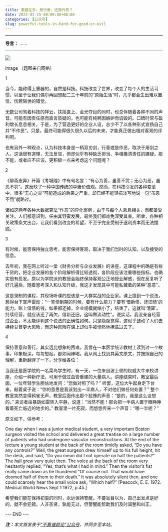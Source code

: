 ```yaml
---
title: 重器在手，是行善，还是作恶？
date: 2022-01-15 00:00:00+08:00
categories: [公众号]
slug: powerful-tools-in-hand-for-good-or-evil
---
```


---

**导言：** ……

---

<img src="/uploads/2020-06-29/code.png" style="max-width:300px"/>

Image
（题图来自网络）

1

当今，能称得上重器的，自然是科技。科技改变了世界，改变了每个人的生活习惯，以至于让我们偶尔再回想起二三十年前的“原始生活”时，几乎都会生出难以置信、恍若隔世的错觉。

无数公司驾着科技的祥云，扶摇直上、金光夺目的同时，也总伴随着各种不同的声音。可能有因责任感而直言质疑的，也可能有纯粹因嫉妒而诋毁的。口碑时常与盈利增长息息相关。于是，为了营造更好的企业人设，总少不了以各种形式宣扬自己并“不作恶”。只是，最终可能得很久很久以后的未来，才能真正做出相对客观的评判吧。

也有另外一种观点，认为科技本身是一柄双刃剑，行善或是作恶，取决于用剑之人。这话很有道理，无法反驳，但却似乎有种缺乏担当、争相撇清责任的嫌疑。能不能，或者应不应该，更积极一点来考虑这个问题呢？

2

《聊斋志异》开篇《考城隍》中有句名言：“有心为善，虽善不赏；无心为恶，虽恶不罚”。这反映了一种中国传统的中庸价值观。然而，在科技引发的各种变革中，很多“无心之举”可能造成的后果之严重，却已经不能轻描淡写地说一句“虽恶不罚”就略过。

诸如这两年各种大数据算法“作恶”的异化案例，由于与每个人息息相关，而都备受关注。人们都意识到，任由其野蛮发展，最终我们都难免深受其害。所幸，各种相关政策条文出台，让我们看到改变的希望，不至于完全受制于逐利资本而无法摆脱。

3

有时候，能否保持独立思考，能否保持客观，取决于我们当时的认知，以及接受的信息。

去年初，我在网上听过一堂《财务分析与企业发展》的讲座，这课程中的确是有些干货的，把企业发展的各个阶段解析得比较透彻，各阶段应该注重哪些指标，也确实很有启发。原以为学院派的教授会始终保持客观公正地授业解惑，但在反复听了好几遍后，随着思考深入和认知升级，我这才发现其中可能私藏着的某种“恶意”。

这是录制的课程，其现场听课的应该是一大群实战的企业家。课上提到一个说法，惹得台下掌声雷动：“一笔债到期的时候，要有什么能力？要有‘借新债、还旧债’的能力。账上借债的钱，如果都还掉，企业规模就缩小了，结束了，这就叫‘清算’。持续经营，就应该还了再欠，借新还旧，这叫做流动性”。说实话，我没亲自经营过企业，不太能评判这个说法的正确性如何。只是隐隐觉得，这似乎鼓动了人们去持续甘冒更大风险，而这种风险在课上却似乎被悄然地掩盖过去了。

4

保持善意和善行，其实远比想象的困难。我曾在一本医学统计教材上读到过一个故事，印象极深，每每想起，都如闻棒喝。我从网上找到其英文原文，并按照自己的理解，重新翻译了一下，分享给各位：

当我还是医学院的一名菜鸟学生时，有一天，一位来自波士顿的权威大牛来校讲座，介绍一种新疗法，可用于做过血管重建的大量病人。讲座结束时，教室最后面，一位年轻学生胆怯地发问：“您做对照了吗？” 听罢，这位大牛起身走下台来，敲着桌子说：“你的意思是我该划出一半病人，不对他们做任何处置？” 整个教室突然变得鸦雀无声，教室后面传出那个犹豫的声音：“是的，我是这么设想的。” 来访者由暴跳如雷转入平静，说道：“当然不能！那会把一半病人置于眼睁睁看着死亡临近的地步的。” 教室里一片死寂，而悠悠传来一个声音：“哪一半呢？”

原文如下，供参考：

One day when I was a junior medical student, a very important Boston surgeon visited the school and delivered a great treatise on a large number of patients who had undergone vascular reconstructions. At the end of the lecture a young student at the back of the room timidly asked, “Do you have any controls?” Well, the great surgeon drew himself up to his full height, hit the desk, and said, “Do you mean did I not operate on half the patients?” The hall grew very quiet then. The voice at the back of the room very hesitantly replied, “Yes, that’s what I had in mind.” Then the visitor’s fist really came down as he thundered “Of course not. That would have doomed half of them to their death.” It was absolutely silent then, and one could scarcely hear the small voice ask, “Which half?” [Peacock, E. E. 1972. Medical World News Sept 1 1972, p.45.]

希望我们能在保持初衷的同时，永远保持警醒。不要盲目以为，自己出发点是好的，就不会犯错。人非圣贤，孰能无过，但警醒能帮助我们及时调整和纠正。

<div class="p-5 text-center">--- END ---</div>

<i><b>注：</b>本文首发表于[“不靠谱颜论”公众号](https://mp.weixin.qq.com/s/hsautJDee-QYlkOArgZa8g)，并同步至本站。</i>
